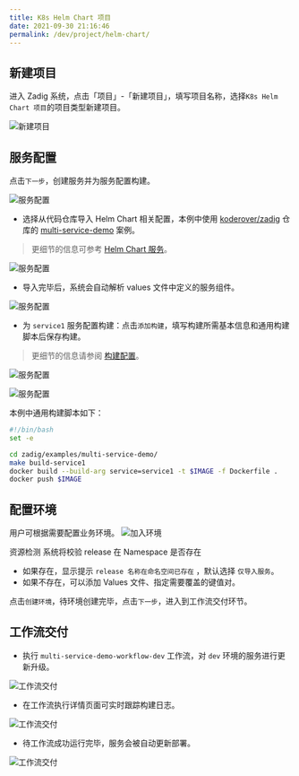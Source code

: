 ```yaml
---
title: K8s Helm Chart 项目
date: 2021-09-30 21:16:46
permalink: /dev/project/helm-chart/
---
```


## 新建项目

进入 Zadig 系统，点击「项目」-「新建项目」，填写项目名称，选择`K8s Helm Chart 项目`的项目类型新建项目。

![新建项目](../_images/helm_chart_sample_onboarding_1.png)

## 服务配置

点击`下一步`，创建服务并为服务配置构建。

![服务配置](../_images/helm_chart_sample_onboarding_2_0.png)

- 选择从代码仓库导入 Helm Chart 相关配置，本例中使用 [koderover/zadig](https://github.com/koderover/zadig) 仓库的 [multi-service-demo](https://github.com/koderover/zadig/tree/main/examples/multi-service-demo/full-charts/service1) 案例。
> 更细节的信息可参考 [Helm Chart 服务](/dev/project/service/helm/chart/)。

![服务配置](../_images/helm_chart_sample_onboarding_2.png)

- 导入完毕后，系统会自动解析 values 文件中定义的服务组件。

![服务配置](../_images/helm_chart_sample_onboarding_2_1.png)

- 为 `service1` 服务配置构建：点击`添加构建`，填写构建所需基本信息和通用构建脚本后保存构建。
>  更细节的信息请参阅 [构建配置](/dev/project/build/)。

![服务配置](../_images/helm_chart_sample_onboarding_backend_build_config.png)

![服务配置](../_images/helm_chart_sample_onboarding_backend_build_config_1.png)

本例中通用构建脚本如下：

```bash
#!/bin/bash
set -e

cd zadig/examples/multi-service-demo/
make build-service1
docker build --build-arg service=service1 -t $IMAGE -f Dockerfile .
docker push $IMAGE
```

## 配置环境

用户可根据需要配置业务环境。
![加入环境](../_images/helm_chart_sample_onboarding_3.png)

资源检测 <Badge text="企业版" />
系统将校验 release 在 Namespace 是否存在
- 如果存在，显示提示 `release 名称在命名空间已存在` ，默认选择 `仅导入服务`。
- 如果不存在，可以添加 Values 文件、指定需要覆盖的键值对。

点击`创建环境`，待环境创建完毕，点击`下一步`，进入到工作流交付环节。

## 工作流交付

- 执行 `multi-service-demo-workflow-dev` 工作流，对 `dev` 环境的服务进行更新升级。

![工作流交付](../_images/helm_chart_sample_onboarding_4.png)

- 在工作流执行详情页面可实时跟踪构建日志。

![工作流交付](../_images/helm_chart_sample_show_pipeline_running.png)

- 待工作流成功运行完毕，服务会被自动更新部署。

![工作流交付](../_images/helm_chart_sample_show_env.png)
